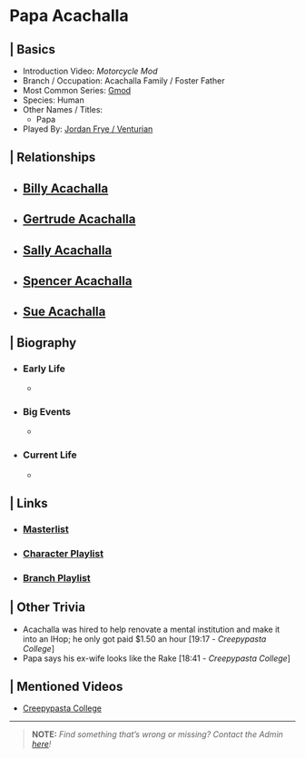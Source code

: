 # Papa Acachalla  


## | Basics  
- Introduction Video: *Motorcycle Mod*  
- Branch / Occupation: Acachalla Family / Foster Father  
- Most Common Series: [Gmod](6.Series/Gmod.html)  
- Species: Human  
- Other Names / Titles:   
  - Papa  
- Played By: [Jordan Frye / Venturian](3.Siblings/3.1.Jordan-Frye-Venturian.html)  


## | Relationships  
- [**Billy Acachalla**]()  
  - 

- [**Gertrude Acachalla**]()  
  - 

- [**Sally Acachalla**]()  
  - 

- [**Spencer Acachalla**]()  
  - 

- [**Sue Acachalla**]()  
  - 


## | Biography  
- ### Early Life  
  -   
- ### Big Events  
  -   
- ### Current Life  
  -   

 
## | Links  
- ### [Masterlist]()  
- ### [Character Playlist]()  
- ### [Branch Playlist]()  


## | Other Trivia  
- Acachalla was hired to help renovate a mental institution and make it into an IHop; he only got paid $1.50 an hour \[19:17 - *Creepypasta College*]
- Papa says his ex-wife looks like the Rake \[18:41 - *Creepypasta College*]

## | Mentioned Videos
- [Creepypasta College](https://youtu.be/TyTM5NU8jKY)

----

> **NOTE:** *Find something that’s wrong or missing? Contact the Admin [here](./chapter_2.md)!*